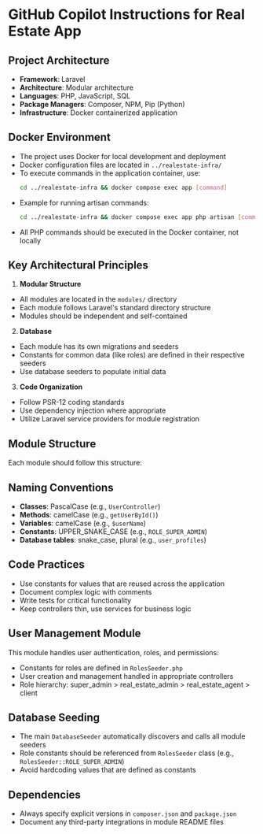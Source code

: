 # GitHub Copilot Instructions for Real Estate App

## Project Architecture

- **Framework**: Laravel
- **Architecture**: Modular architecture
- **Languages**: PHP, JavaScript, SQL
- **Package Managers**: Composer, NPM, Pip (Python)
- **Infrastructure**: Docker containerized application

## Docker Environment

- The project uses Docker for local development and deployment
- Docker configuration files are located in `../realestate-infra/`
- To execute commands in the application container, use:
  ```bash
  cd ../realestate-infra && docker compose exec app [command]
  ```
- Example for running artisan commands:
  ```bash
  cd ../realestate-infra && docker compose exec app php artisan [command]
  ```
- All PHP commands should be executed in the Docker container, not locally

## Key Architectural Principles

1. **Modular Structure**
  - All modules are located in the `modules/` directory
  - Each module follows Laravel's standard directory structure
  - Modules should be independent and self-contained

2. **Database**
  - Each module has its own migrations and seeders
  - Constants for common data (like roles) are defined in their respective seeders
  - Use database seeders to populate initial data

3. **Code Organization**
  - Follow PSR-12 coding standards
  - Use dependency injection where appropriate
  - Utilize Laravel service providers for module registration

## Module Structure

Each module should follow this structure:

## Naming Conventions

- **Classes**: PascalCase (e.g., `UserController`)
- **Methods**: camelCase (e.g., `getUserById()`)
- **Variables**: camelCase (e.g., `$userName`)
- **Constants**: UPPER_SNAKE_CASE (e.g., `ROLE_SUPER_ADMIN`)
- **Database tables**: snake_case, plural (e.g., `user_profiles`)

## Code Practices

- Use constants for values that are reused across the application
- Document complex logic with comments
- Write tests for critical functionality
- Keep controllers thin, use services for business logic

## User Management Module

This module handles user authentication, roles, and permissions:

- Constants for roles are defined in `RolesSeeder.php`
- User creation and management handled in appropriate controllers
- Role hierarchy: super_admin > real_estate_admin > real_estate_agent > client

## Database Seeding

- The main `DatabaseSeeder` automatically discovers and calls all module seeders
- Role constants should be referenced from `RolesSeeder` class (e.g., `RolesSeeder::ROLE_SUPER_ADMIN`)
- Avoid hardcoding values that are defined as constants

## Dependencies

- Always specify explicit versions in `composer.json` and `package.json`
- Document any third-party integrations in module README files
